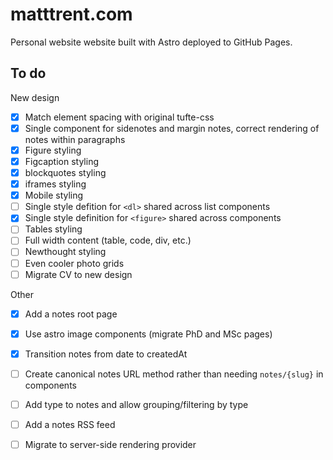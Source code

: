 # matttrent.com

Personal website website built with Astro deployed to GitHub Pages.


## To do

New design

- [x] Match element spacing with original tufte-css
- [x] Single component for sidenotes and margin notes, correct rendering of notes within paragraphs
- [x] Figure styling 
- [x] Figcaption styling
- [x] blockquotes styling
- [x] iframes styling
- [x] Mobile styling
- [ ] Single style defition for `<dl>` shared across list components
- [x] Single style definition for `<figure>` shared across components
- [ ] Tables styling
- [ ] Full width content (table, code, div, etc.)
- [ ] Newthought styling
- [ ] Even cooler photo grids
- [ ] Migrate CV to new design

Other 

- [x] Add a notes root page
- [x] Use astro image components (migrate PhD and MSc pages)
- [x] Transition notes from date to createdAt
- [ ] Create canonical notes URL method rather than needing `notes/{slug}` in components
- [ ] Add type to notes and allow grouping/filtering by type
- [ ] Add a notes RSS feed
- [ ] Migrate to server-side rendering provider

